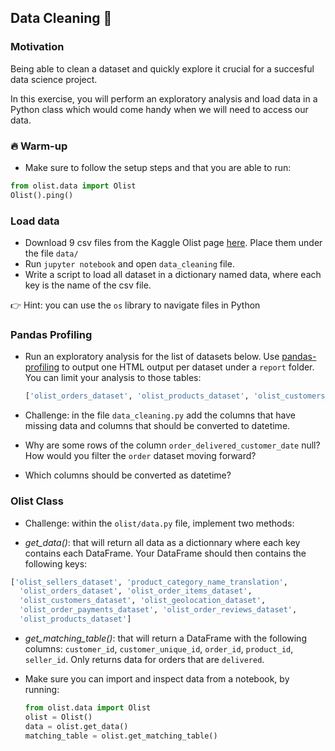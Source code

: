 ## Data Cleaning 🧹

### Motivation 

Being able to clean a dataset and quickly explore it crucial for a succesful data science project. 

In this exercise, you will perform an exploratory analysis and load data in a Python class which would come handy when we will need to access our data. 

### 🔥 Warm-up

- Make sure to follow the setup steps and that you are able to run: 

```python
from olist.data import Olist
Olist().ping()
```

### Load data

- Download 9 csv files from the Kaggle Olist page [here](https://www.kaggle.com/olistbr/brazilian-ecommerce). Place them under the file `data/`
- Run `jupyter notebook` and open `data_cleaning` file. 
- Write a script to load all dataset in a dictionary named data, where each key is the name of the csv file.

👉 Hint: you can use the `os` library to navigate files in Python

### Pandas Profiling

- Run an exploratory analysis for the list of datasets below. Use [pandas-profiling](https://github.com/pandas-profiling/pandas-profiling) to output one HTML output per dataset under a `report` folder. You can limit your analysis to those tables: 

  ```python
  ['olist_orders_dataset', 'olist_products_dataset', 'olist_customers_dataset', 'olist_order_reviews_dataset', 'olist_order_items_dataset']
  ```

- Challenge: in the file `data_cleaning.py` add the columns that have missing data and columns that should be converted to datetime.

- Why are some rows of the column `order_delivered_customer_date` null? How would you filter the `order` dataset moving forward? 
- Which columns should be converted as datetime?

### Olist Class

- Challenge: within the `olist/data.py` file, implement two methods: 

- *get_data()*: that will return all data as a dictionnary where each key contains each DataFrame. Your DataFrame should then contains the following keys: 

```python
['olist_sellers_dataset', 'product_category_name_translation',
  'olist_orders_dataset', 'olist_order_items_dataset',
  'olist_customers_dataset', 'olist_geolocation_dataset',
  'olist_order_payments_dataset', 'olist_order_reviews_dataset',
  'olist_products_dataset']
```

- *get_matching_table()*: that will return a DataFrame with the following columns: `customer_id`, `customer_unique_id`, `order_id`, `product_id`, `seller_id`. Only returns data for orders that are `delivered`.
  
- Make sure you can import and inspect data from a notebook, by running: 
  
  ```python
  from olist.data import Olist 
  olist = Olist()
  data = olist.get_data()
  matching_table = olist.get_matching_table()
  ```